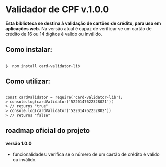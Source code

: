 # Validador de CPF v.1.0.0

**Esta biblioteca se destina à validação de cartões de crédito, para uso em aplicações web.**
Na versão atual é capaz de verificar se um cartão de crédito de 16 ou 14 dígitos é valido ou inválido.

## Como instalar:

```shell

$  npm install card-validator-lib

```

## Como utilizar:

```node

const cardValidator = require('card-validator-lib');
> console.log(cardValidator('5220147622328021'))
> // returns "true"
> console.log(cardValidator('522014762232802'))
> // returns "false"

```

## roadmap oficial do projeto


#### versão 1.0.0 
- funcionalidades: verifica se o número de um cartão de crédito é valido ou inválido.
